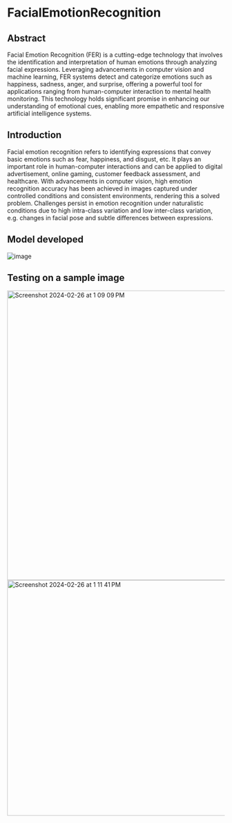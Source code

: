 # FacialEmotionRecognition
## Abstract
Facial Emotion Recognition (FER) is a cutting-edge technology that involves the identification and interpretation of human emotions through analyzing facial expressions. Leveraging advancements in computer vision and machine learning, FER systems detect and categorize emotions such as happiness, sadness, anger, and surprise, offering a powerful tool for applications ranging from human-computer interaction to mental health monitoring. This technology holds significant promise in enhancing our understanding of emotional cues, enabling more empathetic and responsive artificial intelligence systems.

## Introduction
Facial emotion recognition refers to identifying expressions that convey basic emotions such as fear, happiness, and disgust, etc. It plays an important role in human-computer interactions and can be applied to digital advertisement, online gaming, customer feedback assessment, and healthcare. With advancements in computer vision, high emotion recognition accuracy has been achieved in images captured under controlled conditions and consistent environments, rendering this a solved problem. Challenges persist in emotion recognition under naturalistic conditions due to high intra-class variation and low inter-class variation, e.g. changes in facial pose and subtle differences between expressions.

## Model developed

![image](https://github.com/kowshik4/FacialEmotionRecognition/assets/28788453/692dff3a-7f70-4196-abe7-1d4c9d0df699)


## Testing on a sample image 
<img width="671" alt="Screenshot 2024-02-26 at 1 09 09 PM" src="https://github.com/kowshik4/FacialEmotionRecognition/assets/28788453/15e55659-b6ca-423d-8ed9-b21fb3ab59b9">

<img width="546" alt="Screenshot 2024-02-26 at 1 11 41 PM" src="https://github.com/kowshik4/FacialEmotionRecognition/assets/28788453/232c83a0-2a8f-4ff5-b911-8dc121da0ce8">



